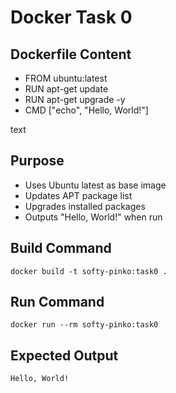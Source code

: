 # Docker Task 0

## Dockerfile Content
- FROM ubuntu:latest
- RUN apt-get update
- RUN apt-get upgrade -y
- CMD ["echo", "Hello, World!"]

text

## Purpose
- Uses Ubuntu latest as base image
- Updates APT package list
- Upgrades installed packages
- Outputs "Hello, World!" when run

## Build Command
`docker build -t softy-pinko:task0 .`

## Run Command  
`docker run --rm softy-pinko:task0`

## Expected Output
`Hello, World!`

